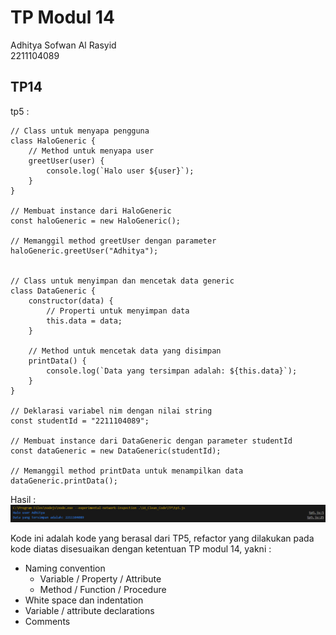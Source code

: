 
# TP Modul 14

Adhitya Sofwan Al Rasyid <br>
2211104089

## TP14

tp5 :
```
// Class untuk menyapa pengguna
class HaloGeneric {
    // Method untuk menyapa user
    greetUser(user) {
        console.log(`Halo user ${user}`);
    }
}

// Membuat instance dari HaloGeneric
const haloGeneric = new HaloGeneric();

// Memanggil method greetUser dengan parameter
haloGeneric.greetUser("Adhitya");


// Class untuk menyimpan dan mencetak data generic
class DataGeneric {
    constructor(data) {
        // Properti untuk menyimpan data
        this.data = data;
    }

    // Method untuk mencetak data yang disimpan
    printData() {
        console.log(`Data yang tersimpan adalah: ${this.data}`);
    }
}

// Deklarasi variabel nim dengan nilai string
const studentId = "2211104089";

// Membuat instance dari DataGeneric dengan parameter studentId
const dataGeneric = new DataGeneric(studentId);

// Memanggil method printData untuk menampilkan data
dataGeneric.printData();
```

Hasil :<br>
![1](1.png)

Kode ini adalah kode yang berasal dari TP5, refactor yang dilakukan pada kode diatas disesuaikan dengan ketentuan TP modul 14, yakni :<br>
- Naming convention
    - Variable / Property / Attribute
    - Method / Function / Procedure
- White space dan indentation
- Variable / attribute declarations
- Comments